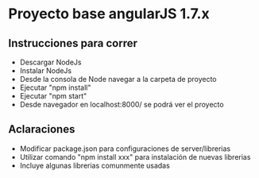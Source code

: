 # Proyecto base angularJS 1.7.x

## Instrucciones para correr
  - Descargar NodeJs
  - Instalar NodeJs
  - Desde la consola de Node navegar a la carpeta de proyecto
  - Ejecutar "npm install"
  - Ejecutar "npm start"
  - Desde navegador en localhost:8000/  se podrá ver el proyecto
  

## Aclaraciones
  - Modificar package.json para configuraciones de server/librerias
  - Utilizar comando "npm install xxx" para instalación de nuevas librerias
  - Incluye algunas librerias comunmente usadas
